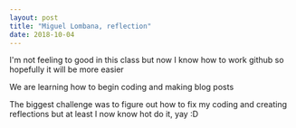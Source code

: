 ```yaml
---
layout: post
title: "Miguel Lombana, reflection"
date: 2018-10-04
---
```


I'm not feeling to good in this class but now I know how to work github so hopefully it will be more easier

We are learning how to begin coding and making blog posts

The biggest challenge was to figure out how to fix my coding and creating reflections but at least I now know hot do it, yay :D
